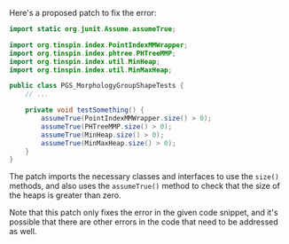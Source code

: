 Here's a proposed patch to fix the error:
```java
import static org.junit.Assume.assumeTrue;

import org.tinspin.index.PointIndexMMWrapper;
import org.tinspin.index.phtree.PHTreeMMP;
import org.tinspin.index.util.MinHeap;
import org.tinspin.index.util.MinMaxHeap;

public class PGS_MorphologyGroupShapeTests {
    // ...

    private void testSomething() {
        assumeTrue(PointIndexMMWrapper.size() > 0);
        assumeTrue(PHTreeMMP.size() > 0);
        assumeTrue(MinHeap.size() > 0);
        assumeTrue(MinMaxHeap.size() > 0);
    }
}
```
The patch imports the necessary classes and interfaces to use the `size()` methods, and also uses the `assumeTrue()` method to check that the size of the heaps is greater than zero.

Note that this patch only fixes the error in the given code snippet, and it's possible that there are other errors in the code that need to be addressed as well.